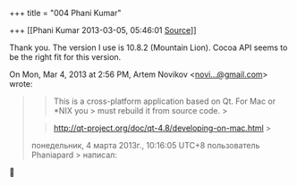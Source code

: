 +++
title = "004 Phani Kumar"

+++
[[Phani Kumar	2013-03-05, 05:46:01 [Source](https://groups.google.com/g/samskrita/c/ugpdo8A9ISc)]]



Thank you. The version I use is 10.8.2 (Mountain Lion). Cocoa API seems to be the right fit for this version.  
  

On Mon, Mar 4, 2013 at 2:56 PM, Artem Novikov \<[novi...@gmail.com]()\> wrote:  

> 
> > This is a cross-platform application based on Qt. For Mac or \*NIX you > must rebuild it from source code. >
> 
> > 
> > <http://qt-project.org/doc/qt-4.8/developing-on-mac.html> >
> 
> >   
> понедельник, 4 марта 2013г., 10:16:05 UTC+8 пользователь Phaniapard > написал:



